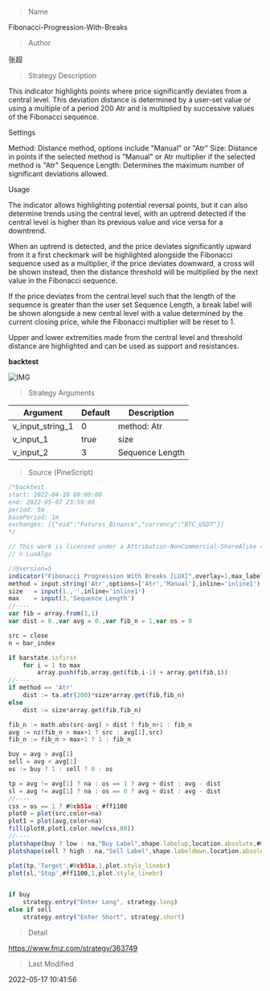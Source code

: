 
> Name

Fibonacci-Progression-With-Breaks

> Author

张超

> Strategy Description

This indicator highlights points where price significantly deviates from a central level. This deviation distance is determined by a user-set value or using a multiple of a period 200 Atr and is multiplied by successive values of the Fibonacci sequence.

Settings

Method: Distance method, options include "Manual" or "Atr"
Size: Distance in points if the selected method is "Manual" or Atr multiplier if the selected method is "Atr"
Sequence Length: Determines the maximum number of significant deviations allowed.

Usage

The indicator allows highlighting potential reversal points, but it can also determine trends using the central level, with an uptrend detected if the central level is higher than its previous value and vice versa for a downtrend.


When an uptrend is detected, and the price deviates significantly upward from it a first checkmark will be highlighted alongside the Fibonacci sequence used as a multiplier, if the price deviates downward, a cross will be shown instead, then the distance threshold will be multiplied by the next value in the Fibonacci sequence.

If the price deviates from the central level such that the length of the sequence is greater than the user set Sequence Length, a break label will be shown alongside a new central level with a value determined by the current closing price, while the Fibonacci multiplier will be reset to 1.


Upper and lower extremities made from the central level and threshold distance are highlighted and can be used as support and resistances.

**backtest**

 ![IMG](https://www.fmz.com/upload/asset/c3049b5140ba230397.jpg) 

> Strategy Arguments



|Argument|Default|Description|
|----|----|----|
|v_input_string_1|0|method: Atr|Manual|
|v_input_1|true|size|
|v_input_2|3|Sequence Length|


> Source (PineScript)

``` javascript
/*backtest
start: 2022-04-10 00:00:00
end: 2022-05-07 23:59:00
period: 5m
basePeriod: 1m
exchanges: [{"eid":"Futures_Binance","currency":"BTC_USDT"}]
*/

// This work is licensed under a Attribution-NonCommercial-ShareAlike 4.0 International (CC BY-NC-SA 4.0) https://creativecommons.org/licenses/by-nc-sa/4.0/
// © LuxAlgo

//@version=5
indicator("Fibonacci Progression With Breaks [LUX]",overlay=1,max_labels_count=500,max_lines_count=500)
method = input.string('Atr',options=['Atr','Manual'],inline='inline1')
size   = input(1.,'',inline='inline1')
max    = input(3,'Sequence Length')
//----
var fib = array.from(1,1)
var dist = 0.,var avg = 0.,var fib_n = 1,var os = 0

src = close
n = bar_index

if barstate.isfirst
    for i = 1 to max
        array.push(fib,array.get(fib,i-1) + array.get(fib,i))
//----
if method == 'Atr'
    dist := ta.atr(200)*size*array.get(fib,fib_n)
else
    dist := size*array.get(fib,fib_n)

fib_n := math.abs(src-avg) > dist ? fib_n+1 : fib_n
avg := nz(fib_n > max+1 ? src : avg[1],src)
fib_n := fib_n > max+1 ? 1 : fib_n

buy = avg > avg[1]
sell = avg < avg[1]
os := buy ? 1 : sell ? 0 : os

tp = avg != avg[1] ? na : os == 1 ? avg + dist : avg - dist
sl = avg != avg[1] ? na : os == 0 ? avg + dist : avg - dist
//----
css = os == 1 ? #0cb51a : #ff1100
plot0 = plot(src,color=na)
plot1 = plot(avg,color=na)
fill(plot0,plot1,color.new(css,80))
//----
plotshape(buy ? low : na,"Buy Label",shape.labelup,location.absolute,#0cb51a,0,text="B",textcolor=color.white,size=size.tiny)
plotshape(sell ? high : na,"Sell Label",shape.labeldown,location.absolute,#ff1100,0,text="S",textcolor=color.white,size=size.tiny)

plot(tp,'Target',#0cb51a,1,plot.style_linebr)
plot(sl,'Stop',#ff1100,1,plot.style_linebr)


if buy
    strategy.entry("Enter Long", strategy.long)
else if sell
    strategy.entry("Enter Short", strategy.short)
```

> Detail

https://www.fmz.com/strategy/363749

> Last Modified

2022-05-17 10:41:56
